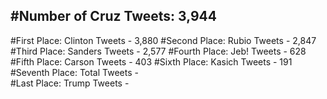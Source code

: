 #Number of Cruz Tweets: 3,944
---
#First Place: Clinton Tweets - 3,880
#Second Place: Rubio Tweets - 2,847
#Third Place: Sanders Tweets - 2,577
#Fourth Place: Jeb! Tweets - 628
#Fifth Place: Carson Tweets - 403
#Sixth Place: Kasich Tweets - 191
#Seventh Place: Total Tweets -  
#Last Place: Trump Tweets - 
